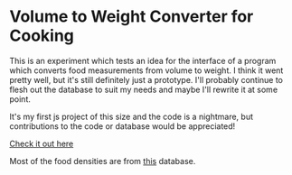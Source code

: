 # Volume to Weight Converter for Cooking
This is an experiment which tests an idea for the interface of a program which converts food measurements from volume to weight. I think it went pretty well, but it's still definitely just a prototype. I'll probably continue to flesh out the database to suit my needs and maybe I'll rewrite it at some point.

It's my first js project of this size and the code is a nightmare, but contributions to the code or database would be appreciated!

[Check it out here](https://xkstein.github.io/FoodConverter/)

Most of the food densities are from [this](https://www.fao.org/docrep/017/ap815e/ap815e.pdf) database.
